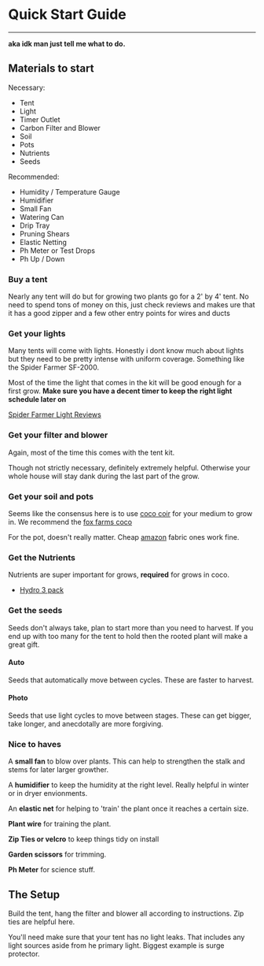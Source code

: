 # Quick Start Guide

---

**aka idk man just tell me what to do.**

## Materials to start

Necessary:

- Tent
- Light
- Timer Outlet
- Carbon Filter and Blower
- Soil
- Pots
- Nutrients
- Seeds

Recommended:

- Humidity / Temperature Gauge
- Humidifier
- Small Fan
- Watering Can
- Drip Tray
- Pruning Shears
- Elastic Netting
- Ph Meter or Test Drops
- Ph Up / Down

### Buy a tent

Nearly any tent will do but for growing two plants go for a 2' by 4' tent. No need to spend tons of money on this, just check reviews and makes ure that it has a good zipper and a few other entry points for wires and ducts

### Get your lights

Many tents will come with lights. Honestly i dont know much about lights but they need to be pretty intense with uniform coverage. Something like the Spider Farmer SF-2000.

Most of the time the light that comes in the kit will be good enough for a first grow. **Make sure you have a decent timer to keep the right light schedule later on**

[Spider Farmer Light Reviews](https://420expertguide.com/grow-light/spider-farmer-led-grow-lights/)

### Get your filter and blower

Again, most of the time this comes with the tent kit.

Though not strictly necessary, definitely extremely helpful. Otherwise your whole house will stay dank during the last part of the grow.

### Get your soil and pots

Seems like the consensus here is to use [coco coir](https://www.epicgardening.com/coconut-coir/) for your medium to grow in. We recommend the [fox farms coco](https://foxfarm.com/product/seventy-thirty-growing-media)

For the pot, doesn't really matter. Cheap [amazon](https://www.amazon.com/Gardzen-10-Pack-Gallons-Aeration-Handles/dp/B076FLM4T2/ref=sr_1_8?crid=1QRCITDSL954P&keywords=fabric%2Bpot&qid=1700016096&sprefix=fabric%2Bpot%2Caps%2C119&sr=8-8&th=1) fabric ones work fine.

### Get the Nutrients

Nutrients are super important for grows, **required** for grows in coco.

- [Hydro 3 pack](https://foxfarm.com/product/foxfarm-hydro-liquid-pack)

### Get the seeds

Seeds don't always take, plan to start more than you need to harvest. If you end up with too many for the tent to hold then the rooted plant will make a great gift.

#### Auto

Seeds that automatically move between cycles. These are faster to harvest.

#### Photo

Seeds that use light cycles to move between stages. These can get bigger, take longer, and anecdotally are more forgiving.

### Nice to haves

A **small fan** to blow over plants. This can help to strengthen the stalk and stems for later larger growther.

A **humidifier** to keep the humidity at the right level. Really helpful in winter or in dryer envionments.

An **elastic net** for helping to 'train' the plant once it reaches a certain size.

**Plant wire** for training the plant.

**Zip Ties or velcro** to keep things tidy on install

**Garden scissors** for trimming.

**Ph Meter** for science stuff.

## The Setup

Build the tent, hang the filter and blower all according to instructions. Zip ties are helpful here.

You'll need make sure that your tent has no light leaks. That includes any light sources aside from he primary light. Biggest example is surge protector.

